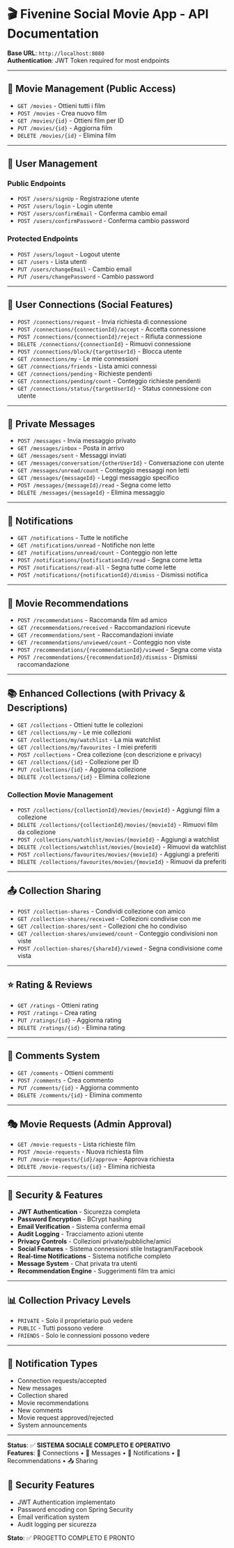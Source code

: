 # 🎬 Fivenine Social Movie App - API Documentation

**Base URL**: `http://localhost:8080`  
**Authentication**: JWT Token required for most endpoints

---

## 🎥 **Movie Management** (Public Access)
- `GET /movies` - Ottieni tutti i film
- `POST /movies` - Crea nuovo film
- `GET /movies/{id}` - Ottieni film per ID
- `PUT /movies/{id}` - Aggiorna film
- `DELETE /movies/{id}` - Elimina film

---

## 👤 **User Management**
### Public Endpoints
- `POST /users/signUp` - Registrazione utente
- `POST /users/login` - Login utente
- `POST /users/confirmEmail` - Conferma cambio email
- `POST /users/confirmPassword` - Conferma cambio password

### Protected Endpoints
- `POST /users/logout` - Logout utente
- `GET /users` - Lista utenti
- `PUT /users/changeEmail` - Cambio email
- `PUT /users/changePassword` - Cambio password

---

## 🤝 **User Connections** (Social Features)
- `POST /connections/request` - Invia richiesta di connessione
- `POST /connections/{connectionId}/accept` - Accetta connessione
- `POST /connections/{connectionId}/reject` - Rifiuta connessione
- `DELETE /connections/{connectionId}` - Rimuovi connessione
- `POST /connections/block/{targetUserId}` - Blocca utente
- `GET /connections/my` - Le mie connessioni
- `GET /connections/friends` - Lista amici connessi
- `GET /connections/pending` - Richieste pendenti
- `GET /connections/pending/count` - Conteggio richieste pendenti
- `GET /connections/status/{targetUserId}` - Status connessione con utente

---

## 💌 **Private Messages**
- `POST /messages` - Invia messaggio privato
- `GET /messages/inbox` - Posta in arrivo
- `GET /messages/sent` - Messaggi inviati
- `GET /messages/conversation/{otherUserId}` - Conversazione con utente
- `GET /messages/unread/count` - Conteggio messaggi non letti
- `GET /messages/{messageId}` - Leggi messaggio specifico
- `POST /messages/{messageId}/read` - Segna come letto
- `DELETE /messages/{messageId}` - Elimina messaggio

---

## 🔔 **Notifications**
- `GET /notifications` - Tutte le notifiche
- `GET /notifications/unread` - Notifiche non lette
- `GET /notifications/unread/count` - Conteggio non lette
- `POST /notifications/{notificationId}/read` - Segna come letta
- `POST /notifications/read-all` - Segna tutte come lette
- `POST /notifications/{notificationId}/dismiss` - Dismissi notifica

---

## 🎯 **Movie Recommendations**
- `POST /recommendations` - Raccomanda film ad amico
- `GET /recommendations/received` - Raccomandazioni ricevute
- `GET /recommendations/sent` - Raccomandazioni inviate
- `GET /recommendations/unviewed/count` - Conteggio non viste
- `POST /recommendations/{recommendationId}/viewed` - Segna come vista
- `POST /recommendations/{recommendationId}/dismiss` - Dismissi raccomandazione

---

## 📚 **Enhanced Collections** (with Privacy & Descriptions)
- `GET /collections` - Ottieni tutte le collezioni
- `GET /collections/my` - Le mie collezioni
- `GET /collections/my/watchlist` - La mia watchlist
- `GET /collections/my/favourites` - I miei preferiti
- `POST /collections` - Crea collezione (con descrizione e privacy)
- `GET /collections/{id}` - Collezione per ID
- `PUT /collections/{id}` - Aggiorna collezione
- `DELETE /collections/{id}` - Elimina collezione

### Collection Movie Management
- `POST /collections/{collectionId}/movies/{movieId}` - Aggiungi film a collezione
- `DELETE /collections/{collectionId}/movies/{movieId}` - Rimuovi film da collezione
- `POST /collections/watchlist/movies/{movieId}` - Aggiungi a watchlist
- `DELETE /collections/watchlist/movies/{movieId}` - Rimuovi da watchlist
- `POST /collections/favourites/movies/{movieId}` - Aggiungi a preferiti
- `DELETE /collections/favourites/movies/{movieId}` - Rimuovi da preferiti

---

## 📤 **Collection Sharing**
- `POST /collection-shares` - Condividi collezione con amico
- `GET /collection-shares/received` - Collezioni condivise con me
- `GET /collection-shares/sent` - Collezioni che ho condiviso
- `GET /collection-shares/unviewed/count` - Conteggio condivisioni non viste
- `POST /collection-shares/{shareId}/viewed` - Segna condivisione come vista

---

## ⭐ **Rating & Reviews**
- `GET /ratings` - Ottieni rating
- `POST /ratings` - Crea rating
- `PUT /ratings/{id}` - Aggiorna rating
- `DELETE /ratings/{id}` - Elimina rating

---

## 💬 **Comments System**
- `GET /comments` - Ottieni commenti
- `POST /comments` - Crea commento
- `PUT /comments/{id}` - Aggiorna commento
- `DELETE /comments/{id}` - Elimina commento

---

## 🎭 **Movie Requests** (Admin Approval)
- `GET /movie-requests` - Lista richieste film
- `POST /movie-requests` - Nuova richiesta film
- `PUT /movie-requests/{id}/approve` - Approva richiesta
- `DELETE /movie-requests/{id}` - Elimina richiesta

---

## 🔐 **Security & Features**
- **JWT Authentication** - Sicurezza completa
- **Password Encryption** - BCrypt hashing
- **Email Verification** - Sistema conferma email
- **Audit Logging** - Tracciamento azioni utente
- **Privacy Controls** - Collezioni private/pubbliche/amici
- **Social Features** - Sistema connessioni stile Instagram/Facebook
- **Real-time Notifications** - Sistema notifiche completo
- **Message System** - Chat privata tra utenti
- **Recommendation Engine** - Suggerimenti film tra amici

---

## 📊 **Collection Privacy Levels**
- `PRIVATE` - Solo il proprietario può vedere
- `PUBLIC` - Tutti possono vedere  
- `FRIENDS` - Solo le connessioni possono vedere

---

## 🎯 **Notification Types**
- Connection requests/accepted
- New messages  
- Collection shared
- Movie recommendations
- New comments
- Movie request approved/rejected
- System announcements

---

**Status**: ✅ **SISTEMA SOCIALE COMPLETO E OPERATIVO**  
**Features**: 🤝 Connections • 💌 Messages • 🔔 Notifications • 🎯 Recommendations • 📤 Sharing

## 🔐 Security Features
- JWT Authentication implementato
- Password encoding con Spring Security
- Email verification system
- Audit logging per sicurezza

**Stato**: ✅ PROGETTO COMPLETO E PRONTO